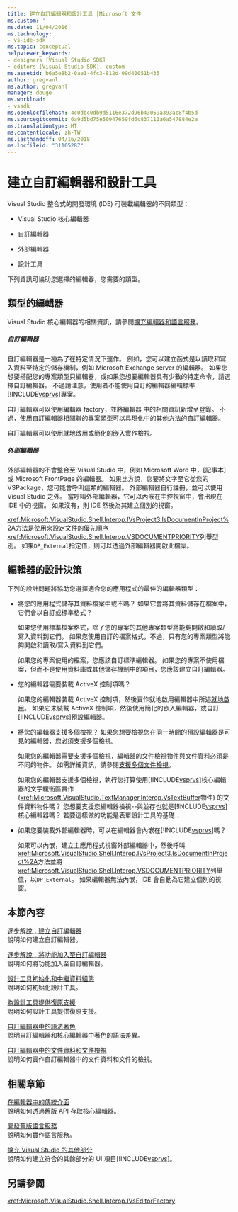 ```yaml
---
title: 建立自訂編輯器和設計工具 |Microsoft 文件
ms.custom: ''
ms.date: 11/04/2016
ms.technology:
- vs-ide-sdk
ms.topic: conceptual
helpviewer_keywords:
- designers [Visual Studio SDK]
- editors [Visual Studio SDK], custom
ms.assetid: b6a5e8b2-0ae1-4fc3-812d-09d40051b435
author: gregvanl
ms.author: gregvanl
manager: douge
ms.workload:
- vssdk
ms.openlocfilehash: 4c0dbc0db9d5116e372d96b43059a393ac8f4b5d
ms.sourcegitcommit: 6a9d5bd75e50947659fd6c837111a6a547884e2a
ms.translationtype: MT
ms.contentlocale: zh-TW
ms.lasthandoff: 04/16/2018
ms.locfileid: "31105287"
---
```

# <a name="creating-custom-editors-and-designers"></a>建立自訂編輯器和設計工具
Visual Studio 整合式的開發環境 (IDE) 可裝載編輯器的不同類型：  
  
-   Visual Studio 核心編輯器  
  
-   自訂編輯器  
  
-   外部編輯器  
  
-   設計工具  
  
 下列資訊可協助您選擇的編輯器，您需要的類型。  
  
## <a name="types-of-editor"></a>類型的編輯器  
 Visual Studio 核心編輯器的相關資訊，請參閱[擴充編輯器和語言服務](../extensibility/extending-the-editor-and-language-services.md)。  
  
##### <a name="custom-editors"></a>自訂編輯器  
 自訂編輯器是一種為了在特定情況下運作。 例如，您可以建立函式是以讀取和寫入資料至特定的儲存機制，例如 Microsoft Exchange server 的編輯器。 如果您想要搭配您的專案類型只編輯器，或如果您想要編輯器具有少數的特定命令，請選擇自訂編輯器。 不過請注意，使用者不能使用自訂的編輯器編輯標準[!INCLUDE[vsprvs](../code-quality/includes/vsprvs_md.md)]專案。  
  
 自訂編輯器可以使用編輯器 factory，並將編輯器 中的相關資訊新增至登錄。 不過，使用自訂編輯器相關聯的專案類型可以具現化中的其他方法的自訂編輯器。  
  
 自訂編輯器可以使用就地啟用或簡化的嵌入實作檢視。  
  
##### <a name="external-editors"></a>外部編輯器  
 外部編輯器的不會整合至 Visual Studio 中，例如 Microsoft Word 中，[記事本] 或 Microsoft FrontPage 的編輯器。 如果比方說，您要將文字至它從您的 VSPackage，您可能會呼叫這類的編輯器。 外部編輯器自行註冊，並可以使用 Visual Studio 之外。 當呼叫外部編輯器，它可以內嵌在主控視窗中，會出現在 IDE 中的視窗。 如果沒有，則 IDE 然後為其建立個別的視窗。  
  
 <xref:Microsoft.VisualStudio.Shell.Interop.IVsProject3.IsDocumentInProject%2A>方法是使用來設定文件的優先順序<xref:Microsoft.VisualStudio.Shell.Interop.VSDOCUMENTPRIORITY>列舉型別。 如果`DP_External`指定值，則可以透過外部編輯器開啟此檔案。  
  
## <a name="editor-design-decisions"></a>編輯器的設計決策  
 下列的設計問題將協助您選擇適合您的應用程式的最佳的編輯器類型：  
  
-   將您的應用程式儲存其資料檔案中或不嗎？ 如果它會將其資料儲存在檔案中，它們會以自訂或標準格式？  
  
     如果您使用標準檔案格式，除了您的專案的其他專案類型將能夠開啟和讀取/寫入資料到它們。 如果您使用自訂的檔案格式，不過，只有您的專案類型將能夠開啟和讀取/寫入資料到它們。  
  
     如果您的專案使用的檔案，您應該自訂標準編輯器。 如果您的專案不使用檔案，但而不是使用資料庫或其他儲存機制中的項目，您應該建立自訂編輯器。  
  
-   您的編輯器需要裝載 ActiveX 控制項嗎？  
  
     如果您的編輯器裝載 ActiveX 控制項，然後實作就地啟用編輯器中所述[就地啟用](../extensibility/in-place-activation.md)。 如果它未裝載 ActiveX 控制項，然後使用簡化的嵌入編輯器，或自訂[!INCLUDE[vsprvs](../code-quality/includes/vsprvs_md.md)]預設編輯器。  
  
-   將您的編輯器支援多個檢視？ 如果您想要檢視您在同一時間的預設編輯器是可見的編輯器，您必須支援多個檢視。  
  
     如果您的編輯器需要支援多個檢視，編輯器的文件檢視物件與文件資料必須是不同的物件。 如需詳細資訊，請參閱[支援多個文件檢視](../extensibility/supporting-multiple-document-views.md)。  
  
     如果您的編輯器支援多個檢視，執行您打算使用[!INCLUDE[vsprvs](../code-quality/includes/vsprvs_md.md)]核心編輯器的文字緩衝區實作 (<xref:Microsoft.VisualStudio.TextManager.Interop.VsTextBuffer>物件) 的文件資料物件嗎？ 您想要支援您編輯器檢視--與並存也就是[!INCLUDE[vsprvs](../code-quality/includes/vsprvs_md.md)]核心編輯器嗎？ 若要這樣做的功能是表單設計工具的基礎...  
  
-   如果您要裝載外部編輯器時，可以在編輯器會內嵌在[!INCLUDE[vsprvs](../code-quality/includes/vsprvs_md.md)]嗎？  
  
     如果可以內嵌，建立主應用程式視窗外部編輯器中，然後呼叫<xref:Microsoft.VisualStudio.Shell.Interop.IVsProject3.IsDocumentInProject%2A>方法並將<xref:Microsoft.VisualStudio.Shell.Interop.VSDOCUMENTPRIORITY>列舉值，以`DP_External`。 如果編輯器無法內嵌，IDE 會自動為它建立個別的視窗。  
  
## <a name="in-this-section"></a>本節內容  
 [逐步解說︰建立自訂編輯器](../extensibility/walkthrough-creating-a-custom-editor.md)  
 說明如何建立自訂編輯器。  
  
 [逐步解說︰將功能加入至自訂編輯器](../extensibility/walkthrough-adding-features-to-a-custom-editor.md)  
 說明如何將功能加入至自訂編輯器。  
  
 [設計工具初始化和中繼資料組態](../extensibility/designer-initialization-and-metadata-configuration.md)  
 說明如何初始化設計工具。  
  
 [為設計工具提供復原支援](../extensibility/supplying-undo-support-to-designers.md)  
 說明如何設計工具提供復原支援。  
  
 [自訂編輯器中的語法著色](../extensibility/syntax-coloring-in-custom-editors.md)  
 說明自訂編輯器和核心編輯器中著色的語法差異。  
  
 [自訂編輯器中的文件資料和文件檢視](../extensibility/document-data-and-document-view-in-custom-editors.md)  
 說明如何實作自訂編輯器中的文件資料和文件的檢視。  
  
## <a name="related-sections"></a>相關章節  
 [在編輯器中的傳統介面](../extensibility/legacy-interfaces-in-the-editor.md)  
 說明如何透過舊版 API 存取核心編輯器。  
  
 [開發舊版語言服務](../extensibility/internals/developing-a-legacy-language-service.md)  
 說明如何實作語言服務。  
  
 [擴充 Visual Studio 的其他部分](../extensibility/extending-other-parts-of-visual-studio.md)  
 說明如何建立符合的其餘部分的 UI 項目[!INCLUDE[vsprvs](../code-quality/includes/vsprvs_md.md)]。  
  
## <a name="see-also"></a>另請參閱  
 <xref:Microsoft.VisualStudio.Shell.Interop.IVsEditorFactory>